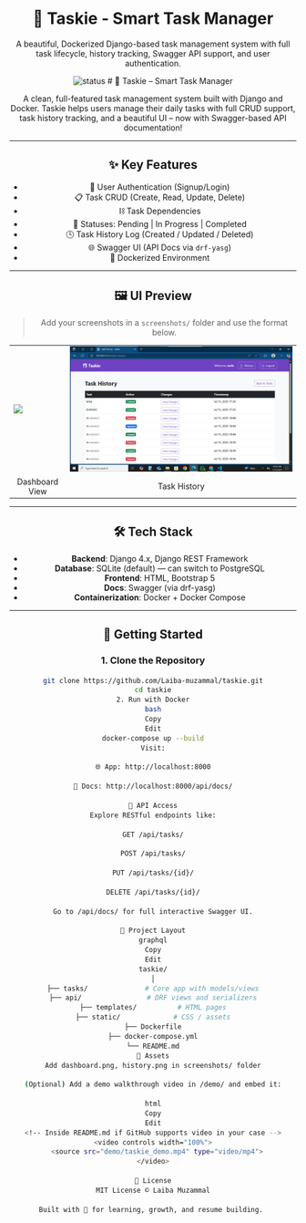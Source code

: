 <h1 align="center">🧠 Taskie - Smart Task Manager</h1>

<p align="center">
  A beautiful, Dockerized Django-based task management system with full task lifecycle, history tracking, Swagger API support, and user authentication.
</p>

<div align="center">
  <img src="https://img.shields.io/badge/Status-Production-green" alt="status"/>
# 🧠 Taskie – Smart Task Manager

A clean, full-featured task management system built with Django and Docker. Taskie helps users manage their daily tasks with full CRUD support, task history tracking, and a beautiful UI – now with Swagger-based API documentation!

---

## ✨ Key Features

- 🔐 User Authentication (Signup/Login)
- 📋 Task CRUD (Create, Read, Update, Delete)
- ⛓ Task Dependencies
- 🔄 Statuses: Pending | In Progress | Completed
- 🕓 Task History Log (Created / Updated / Deleted)
- 🌐 Swagger UI (API Docs via `drf-yasg`)
- 🐳 Dockerized Environment

---

## 🖼️ UI Preview

> Add your screenshots in a `screenshots/` folder and use the format below.

<table>
  <tr>
    <td><img src="screenshots/dashboard.png" width="100%"></td>
    <td><img src="screenshots/history.png" width="100%"></td>
  </tr>
  <tr>
    <td align="center">Dashboard View</td>
    <td align="center">Task History</td>
  </tr>
</table>

---

## 🛠 Tech Stack

- **Backend**: Django 4.x, Django REST Framework
- **Database**: SQLite (default) — can switch to PostgreSQL
- **Frontend**: HTML, Bootstrap 5
- **Docs**: Swagger (via drf-yasg)
- **Containerization**: Docker + Docker Compose

---

## 🚀 Getting Started

### 1. Clone the Repository

```bash
git clone https://github.com/Laiba-muzammal/taskie.git
cd taskie
2. Run with Docker
bash
Copy
Edit
docker-compose up --build
Visit:

🌐 App: http://localhost:8000

📘 Docs: http://localhost:8000/api/docs/

🔌 API Access
Explore RESTful endpoints like:

GET /api/tasks/

POST /api/tasks/

PUT /api/tasks/{id}/

DELETE /api/tasks/{id}/

Go to /api/docs/ for full interactive Swagger UI.

📁 Project Layout
graphql
Copy
Edit
taskie/
│
├── tasks/              # Core app with models/views
├── api/                # DRF views and serializers
├── templates/          # HTML pages
├── static/             # CSS / assets
├── Dockerfile
├── docker-compose.yml
└── README.md
📸 Assets
Add dashboard.png, history.png in screenshots/ folder

(Optional) Add a demo walkthrough video in /demo/ and embed it:

html
Copy
Edit
<!-- Inside README.md if GitHub supports video in your case -->
<video controls width="100%">
  <source src="demo/taskie_demo.mp4" type="video/mp4">
</video>

📄 License
MIT License © Laiba Muzammal

Built with 💙 for learning, growth, and resume building. 
